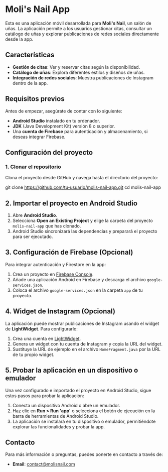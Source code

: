 # Moli's Nail App

Esta es una aplicación móvil desarrollada para **Moli's Nail**, un salón de uñas. La aplicación permite a los usuarios gestionar citas, consultar un catálogo de uñas y explorar publicaciones de redes sociales directamente desde la app.

## Características

- **Gestión de citas**: Ver y reservar citas según la disponibilidad.
- **Catálogo de uñas**: Explora diferentes estilos y diseños de uñas.
- **Integración de redes sociales**: Muestra publicaciones de Instagram dentro de la app.

## Requisitos previos

Antes de empezar, asegúrate de contar con lo siguiente:

- **Android Studio** instalado en tu ordenador.
- **JDK** (Java Development Kit) versión 8 o superior.
- Una **cuenta de Firebase** para autenticación y almacenamiento, si deseas integrar Firebase.

## Configuración del proyecto

### 1. Clonar el repositorio

Clona el proyecto desde GitHub y navega hasta el directorio del proyecto:

git clone https://github.com/tu-usuario/molis-nail-app.git
cd molis-nail-app

## 2. Importar el proyecto en Android Studio

1. Abre **Android Studio**.
2. Selecciona **Open an Existing Project** y elige la carpeta del proyecto `molis-nail-app` que has clonado.
3. Android Studio sincronizará las dependencias y preparará el proyecto para ser ejecutado.

## 3. Configuración de Firebase (Opcional)

Para integrar autenticación y Firestore en la app:

1. Crea un proyecto en [Firebase Console](https://console.firebase.google.com/).
2. Añade una aplicación Android en Firebase y descarga el archivo `google-services.json`.
3. Coloca el archivo `google-services.json` en la carpeta `app` de tu proyecto.

## 4. Widget de Instagram (Opcional)

La aplicación puede mostrar publicaciones de Instagram usando el widget de **LightWidget**. Para configurarlo:

1. Crea una cuenta en [LightWidget](https://lightwidget.com/).
2. Genera un widget con tu cuenta de Instagram y copia la URL del widget.
3. Sustituye la URL de ejemplo en el archivo `HomeFragment.java` por la URL de tu propio widget.

## 5. Probar la aplicación en un dispositivo o emulador

Una vez configurado e importado el proyecto en Android Studio, sigue estos pasos para probar la aplicación:

1. Conecta un dispositivo Android o abre un emulador.
2. Haz clic en **Run > Run 'app'** o selecciona el botón de ejecución en la barra de herramientas de Android Studio.
3. La aplicación se instalará en tu dispositivo o emulador, permitiéndote explorar las funcionalidades y probar la app.


## Contacto

Para más información o preguntas, puedes ponerte en contacto a través de:

- **Email**: contact@molisnail.com

